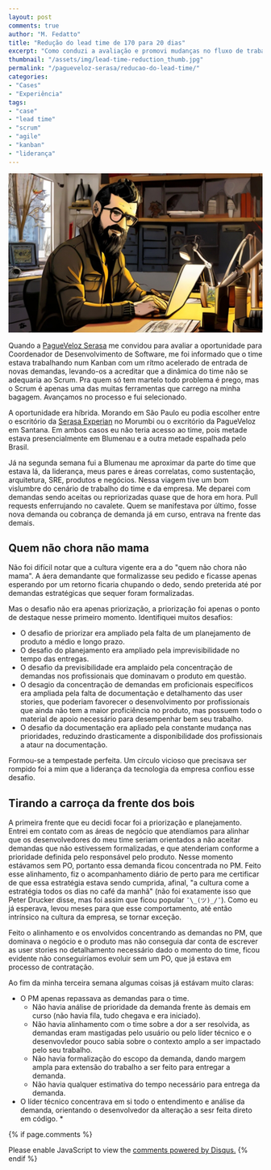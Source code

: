 ```yaml
---
layout: post
comments: true
author: "M. Fedatto"
title: "Redução do lead time de 170 para 20 dias"
excerpt: "Como conduzi a avaliação e promovi mudanças no fluxo de trabalho do time em busca de maior qualidade e produtividade, alcançando uma redução no lead time médio de 170 para 20 dias."
thumbnail: "/assets/img/lead-time-reduction_thumb.jpg"
permalink: "/pagueveloz-serasa/reducao-do-lead-time/"
categories:
- "Cases"
- "Experiência"
tags:
- "case"
- "lead time"
- "scrum"
- "agile"
- "kanban"
- "liderança"
---
```


<img src="/assets/img/lead-time-reduction.png" alt="{{ page.title }}" />

Quando a [PagueVeloz Serasa](https://pagueveloz.com.br/) me convidou para avaliar a oportunidade para Coordenador de Desenvolvimento de Software, me foi informado que o time estava trabalhando num Kanban com um rítmo acelerado de entrada de novas demandas, levando-os a acreditar que a dinâmica do time não se adequaria ao Scrum. Pra quem só tem martelo todo problema é prego, mas o Scrum é apenas uma das muitas ferramentas que carrego na minha bagagem. Avançamos no processo e fui selecionado.

A oportunidade era híbrida. Morando em São Paulo eu podia escolher entre o escritório da [Serasa Experian](https://serasa.com.br/) no Morumbi ou o excritório da PagueVeloz em Santana. Em ambos casos eu não teria acesso ao time, pois metade estava presencialmente em Blumenau e a outra metade espalhada pelo Brasil.

Já na segunda semana fui a Blumenau me aproximar da parte do time que estava lá, da liderança, meus pares e áreas correlatas, como sustentação, arquitetura, SRE, produtos e negócios. Nessa viagem tive um bom vislumbre do cenário de trabalho do time e da empresa. Me deparei com demandas sendo aceitas ou repriorizadas quase que de hora em hora. Pull requests enferrujando no cavalete. Quem se manifestava por último, fosse nova demanda ou cobrança de demanda já em curso, entrava na frente das demais.

## Quem não chora não mama

Não foi difícil notar que a cultura vigente era a do "quem não chora não mama". A áera demandante que formalizasse seu pedido e ficasse apenas esperando por um retorno ficaria chupando o dedo, sendo preterida até por demandas estratégicas que sequer foram formalizadas.

Mas o desafio não era apenas priorização, a priorização foi apenas o ponto de destaque nesse primeiro momento. Identifiquei muitos desafios:

* O desafio de priorizar era ampliado pela falta de um planejamento de produto a médio e longo prazo.
* O desafio do planejamento era ampliado pela imprevisibilidade no tempo das entregas.
* O desafio da previsibilidade era amplaido pela concentração de demandas nos profissionais que dominavam o produto em questão.
* O desagio da concentração de demandas em proficionais específicos era ampliada pela falta de documentação e detalhamento das user stories, que poderiam favorecer o desenvolvimento por profissionais que ainda não tem a maior proficiência no produto, mas possuem todo o material de apoio necessário para desempenhar bem seu trabalho.
* O desafio da documentação era apliado pela constante mudança nas prioridades, reduzindo drasticamente a disponibilidade dos profissionais a ataur na documentação.

Formou-se a tempestade perfeita. Um círculo vicioso que precisava ser rompido foi a mim que a liderança da tecnologia da empresa confiou esse desafio.

## Tirando a carroça da frente dos bois

A primeira frente que eu decidi focar foi a priorização e planejamento. Entrei em contato com as áreas de negócio que atendíamos para alinhar que os desenvolvedores do meu time seriam orientados a não aceitar demandas que não estivessem formalizadas, e que atenderiam conforme a prioridade definida pelo responsável pelo produto. Nesse momento estávamos sem PO, portanto essa demanda ficou concentrada no PM. Feito esse alinhamento, fiz o acompanhamento diário de perto para me certificar de que essa estratégia estava sendo cumprida, afinal, "a cultura come a estratégia todos os dias no café da manhã" (não foi exatamente isso que Peter Drucker disse, mas foi assim que ficou popular `¯\_(ツ)_/¯`). Como eu já esperava, levou meses para que esse comportamento, até então intrínsico na cultura da empresa, se tornar exceção.

Feito o alinhamento e os envolvidos concentrando as demandas no PM, que dominava o negócio e o produto mas não conseguia dar conta de escrever as user stories no detalhamento necessário dado o momento do time, ficou evidente não conseguiríamos evoluir sem um PO, que já estava em processo de contratação.

Ao fim da minha terceira semana algumas coisas já estávam muito claras:

* O PM apenas repassava as demandas para o time.
  * Não havia análise de prioridade da demanda frente às demais em curso (não havia fila, tudo chegava e era iniciado).
  * Não havia alinhamento com o time sobre a dor a ser resolvida, as demandas eram mastigadas pelo usuário ou pelo líder técnico e o desenvovledor pouco sabia sobre o contexto amplo a ser impactado pelo seu trabalho.
  * Não havia formalização do escopo da demanda, dando margem ampla para extensão do trabalho a ser feito para entregar a demanda.
  * Não havia qualquer estimativa do tempo necessário para entrega da demanda.
* O líder técnico concentrava em si todo o entendimento e análise da demanda, orientando o desenvolvedor da alteração a sesr feita direto em código.
  * 

{% if page.comments %}
<div id="disqus_thread"></div>
<script>
    (function() { // DON'T EDIT BELOW THIS LINE
    var d = document, s = d.createElement('script');
    s.src = 'https://br-mfedatto-io.disqus.com/embed.js';
    s.setAttribute('data-timestamp', +new Date());
    (d.head || d.body).appendChild(s);
    })();
</script>
<noscript>Please enable JavaScript to view the <a href="https://disqus.com/?ref_noscript">comments powered by Disqus.</a></noscript>
{% endif %}
